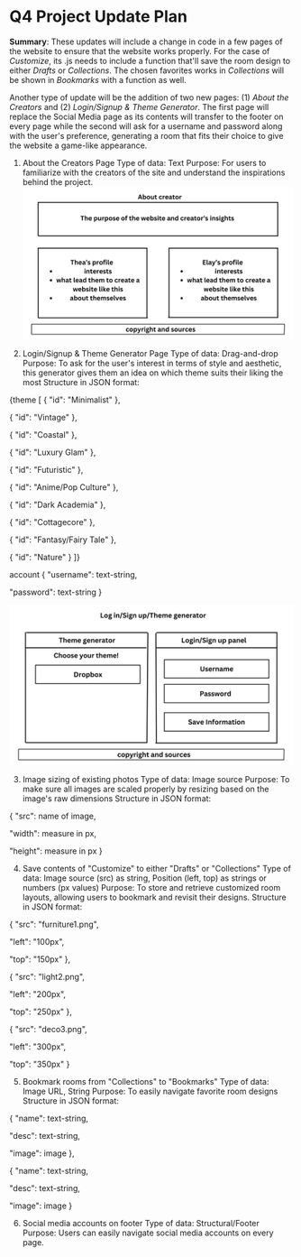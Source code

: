 # Q4 Project Update Plan
**Summary**: These updates will include a change in code in a few pages of the website to ensure that the website works properly. For the case of _Customize_, its .js needs to include a function that'll save the room design to either _Drafts_ or _Collections_. The chosen favorites works in _Collections_ will be shown in _Bookmarks_ with a function as well.

Another type of update will be the addition of two new pages: (1) _About the Creators_ and (2) _Login/Signup & Theme Generator_. The first page will replace the Social Media page as its contents will transfer to the footer on every page while the second will ask for a username and password along with the user's preference, generating a room that fits their choice to give the website a game-like appearance.


1. About the Creators Page
Type of data: Text
Purpose: For users to familiarize with the creators of the site and understand the inspirations behind the project.
![](About.png) 
   
2. Login/Signup & Theme Generator Page
Type of data: Drag-and-drop
Purpose: To ask for the user's interest in terms of style and aesthetic, this generator gives them an idea on which theme suits their liking the most
Structure in JSON format:

{theme [
{
"id": "Minimalist"
},

{
"id": "Vintage"
},

{
"id": "Coastal"
},

{
"id": "Luxury Glam"
},

{
"id": "Futuristic"
},

{
"id": "Anime/Pop Culture"
},

{
"id": "Dark Academia"
},

{
"id": "Cottagecore"
},

{
"id": "Fantasy/Fairy Tale"
},

{
"id": "Nature"
}
]}

account {
"username": text-string,

"password": text-string
}

![](LoginSignupTheme.png)

3. Image sizing of existing photos
Type of data: Image source
Purpose: To make sure all images are scaled properly by resizing based on the image's raw dimensions
Structure in JSON format:

{
"src": name of image,

"width": measure in px,

"height": measure in px
}

4. Save contents of "Customize" to either "Drafts" or "Collections"
Type of data: Image source (src) as string, Position (left, top) as strings or numbers (px values)
Purpose: To store and retrieve customized room layouts, allowing users to bookmark and revisit their designs.
Structure in JSON format:

{
"src": "furniture1.png",

"left": "100px",

"top": "150px"
},

{
"src": "light2.png",

"left": "200px",

"top": "250px"
},

{
"src": "deco3.png",

"left": "300px",

"top": "350px"
}

5. Bookmark rooms from "Collections" to "Bookmarks"
Type of data: Image URL, String
Purpose: To easily navigate favorite room designs
Structure in JSON format:

{
"name": text-string,

"desc": text-string,

"image": image
},

{
"name": text-string,

"desc": text-string,

"image": image
}

6. Social media accounts on footer
Type of data: Structural/Footer
Purpose: Users can easily navigate social media accounts on every page.
